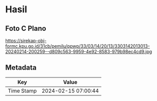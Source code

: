 # Hasil

## Foto C Plano

https://sirekap-obj-formc.kpu.go.id/31cb/pemilu/ppwp/33/03/14/20/13/3303142013013-20240214-200259--d809c563-9959-4e92-8583-979b98ec4cd9.jpg


## Metadata

| Key        | Value               |
| ---------- | ------------------- |
| Time Stamp | 2024-02-15 07:00:44 |



